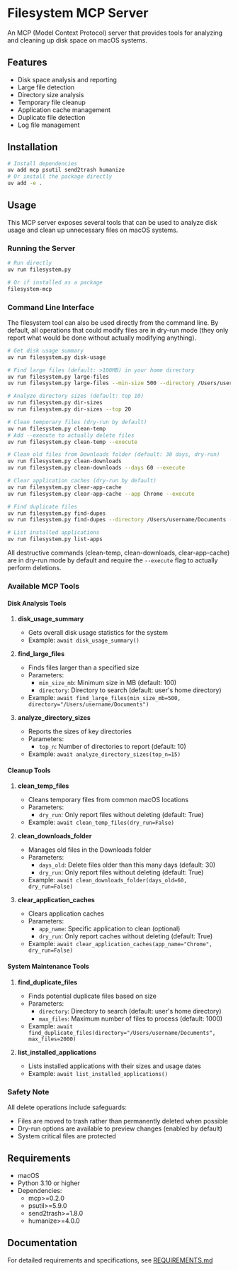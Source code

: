 # Filesystem MCP Server

An MCP (Model Context Protocol) server that provides tools for analyzing and cleaning up disk space on macOS systems.

## Features

- Disk space analysis and reporting
- Large file detection
- Directory size analysis
- Temporary file cleanup
- Application cache management
- Duplicate file detection
- Log file management

## Installation

```bash
# Install dependencies
uv add mcp psutil send2trash humanize
# Or install the package directly
uv add -e .
```

## Usage

This MCP server exposes several tools that can be used to analyze disk usage and clean up unnecessary files on macOS systems.

### Running the Server

```bash
# Run directly
uv run filesystem.py

# Or if installed as a package
filesystem-mcp
```

### Command Line Interface

The filesystem tool can also be used directly from the command line. By default, all operations that could modify files are in dry-run mode (they only report what would be done without actually modifying anything).

```bash
# Get disk usage summary
uv run filesystem.py disk-usage

# Find large files (default: >100MB) in your home directory
uv run filesystem.py large-files
uv run filesystem.py large-files --min-size 500 --directory /Users/username/Documents

# Analyze directory sizes (default: top 10)
uv run filesystem.py dir-sizes
uv run filesystem.py dir-sizes --top 20

# Clean temporary files (dry-run by default)
uv run filesystem.py clean-temp
# Add --execute to actually delete files
uv run filesystem.py clean-temp --execute

# Clean old files from Downloads folder (default: 30 days, dry-run)
uv run filesystem.py clean-downloads
uv run filesystem.py clean-downloads --days 60 --execute

# Clear application caches (dry-run by default)
uv run filesystem.py clear-app-cache
uv run filesystem.py clear-app-cache --app Chrome --execute

# Find duplicate files
uv run filesystem.py find-dupes
uv run filesystem.py find-dupes --directory /Users/username/Documents --max-files 2000

# List installed applications
uv run filesystem.py list-apps
```

All destructive commands (clean-temp, clean-downloads, clear-app-cache) are in dry-run mode by default and require the `--execute` flag to actually perform deletions.

### Available MCP Tools

#### Disk Analysis Tools

1. **disk_usage_summary**
   - Gets overall disk usage statistics for the system
   - Example: `await disk_usage_summary()`

2. **find_large_files**
   - Finds files larger than a specified size
   - Parameters:
     - `min_size_mb`: Minimum size in MB (default: 100)
     - `directory`: Directory to search (default: user's home directory)
   - Example: `await find_large_files(min_size_mb=500, directory="/Users/username/Documents")`

3. **analyze_directory_sizes**
   - Reports the sizes of key directories
   - Parameters:
     - `top_n`: Number of directories to report (default: 10)
   - Example: `await analyze_directory_sizes(top_n=15)`

#### Cleanup Tools

1. **clean_temp_files**
   - Cleans temporary files from common macOS locations
   - Parameters:
     - `dry_run`: Only report files without deleting (default: True)
   - Example: `await clean_temp_files(dry_run=False)`

2. **clean_downloads_folder**
   - Manages old files in the Downloads folder
   - Parameters:
     - `days_old`: Delete files older than this many days (default: 30)
     - `dry_run`: Only report files without deleting (default: True)
   - Example: `await clean_downloads_folder(days_old=60, dry_run=False)`

3. **clear_application_caches**
   - Clears application caches
   - Parameters:
     - `app_name`: Specific application to clean (optional)
     - `dry_run`: Only report caches without deleting (default: True)
   - Example: `await clear_application_caches(app_name="Chrome", dry_run=False)`

#### System Maintenance Tools

1. **find_duplicate_files**
   - Finds potential duplicate files based on size
   - Parameters:
     - `directory`: Directory to search (default: user's home directory)
     - `max_files`: Maximum number of files to process (default: 1000)
   - Example: `await find_duplicate_files(directory="/Users/username/Documents", max_files=2000)`

2. **list_installed_applications**
   - Lists installed applications with their sizes and usage dates
   - Example: `await list_installed_applications()`

### Safety Note

All delete operations include safeguards:
- Files are moved to trash rather than permanently deleted when possible
- Dry-run options are available to preview changes (enabled by default)
- System critical files are protected

## Requirements

- macOS
- Python 3.10 or higher
- Dependencies:
  - mcp>=0.2.0
  - psutil>=5.9.0
  - send2trash>=1.8.0
  - humanize>=4.0.0

## Documentation

For detailed requirements and specifications, see [REQUIREMENTS.md](./REQUIREMENTS.md)